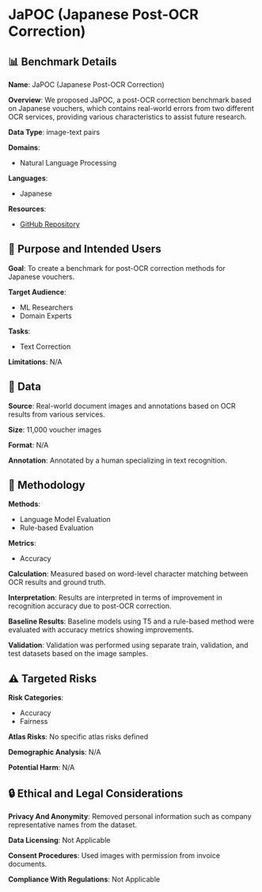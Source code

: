 # JaPOC (Japanese Post-OCR Correction)

## 📊 Benchmark Details

**Name**: JaPOC (Japanese Post-OCR Correction)

**Overview**: We proposed JaPOC, a post-OCR correction benchmark based on Japanese vouchers, which contains real-world errors from two different OCR services, providing various characteristics to assist future research.

**Data Type**: image-text pairs

**Domains**:
- Natural Language Processing

**Languages**:
- Japanese

**Resources**:
- [GitHub Repository](https://github.com/FastAccounting/ocr_correction_benchmark)

## 🎯 Purpose and Intended Users

**Goal**: To create a benchmark for post-OCR correction methods for Japanese vouchers.

**Target Audience**:
- ML Researchers
- Domain Experts

**Tasks**:
- Text Correction

**Limitations**: N/A

## 💾 Data

**Source**: Real-world document images and annotations based on OCR results from various services.

**Size**: 11,000 voucher images

**Format**: N/A

**Annotation**: Annotated by a human specializing in text recognition.

## 🔬 Methodology

**Methods**:
- Language Model Evaluation
- Rule-based Evaluation

**Metrics**:
- Accuracy

**Calculation**: Measured based on word-level character matching between OCR results and ground truth.

**Interpretation**: Results are interpreted in terms of improvement in recognition accuracy due to post-OCR correction.

**Baseline Results**: Baseline models using T5 and a rule-based method were evaluated with accuracy metrics showing improvements.

**Validation**: Validation was performed using separate train, validation, and test datasets based on the image samples.

## ⚠️ Targeted Risks

**Risk Categories**:
- Accuracy
- Fairness

**Atlas Risks**:
No specific atlas risks defined

**Demographic Analysis**: N/A

**Potential Harm**: N/A

## 🔒 Ethical and Legal Considerations

**Privacy And Anonymity**: Removed personal information such as company representative names from the dataset.

**Data Licensing**: Not Applicable

**Consent Procedures**: Used images with permission from invoice documents.

**Compliance With Regulations**: Not Applicable
